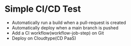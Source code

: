 # Simple CI/CD Test


- Automatically run a build when a pull-request is created
- Automatically deploy when a main branch is pushed
- Add a CI workflow(workflow-job-step) on Git
- Deploy on Cloudtype(CD PaaS)
